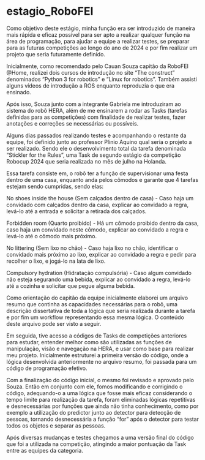 # estagio_RoboFEI
  Como objetivo deste estágio, minha função era ser introduzido de maneira mais rápida e eficaz possível para ser apto a realizar qualquer função na área de programação, para ajudar a equipe a realizar testes, se preparar para as futuras competições ao longo do ano de 2024 e por fim realizar um projeto que seria futuramente definido.

  Inicialmente, como recomendado pelo Cauan Souza capitão da RoboFEI @Home, realizei dois cursos de introdução no site “The construct” denominados “Python 3 for robotics” e “Linux for robotics”. Também assisti alguns vídeos de introdução a ROS enquanto reproduzia o que era ensinado.

  Após isso, Souza junto com a integrante Gabriela me introduziram ao sistema do robô HERA, além de me ensinarem a rodar as Tasks (tarefas definidas para as competições) com finalidade de realizar testes, fazer anotações e correções se necessárias ou possíveis.

  Alguns dias passados realizando testes e acompanhando o restante da equipe, foi definido junto ao professor Plinio Aquino qual seria o projeto a ser realizado. Sendo ele o desenvolvimento total da tarefa denominada “Stickler for the Rules”, uma Task de segundo estágio da competição Robocup 2024 que seria realizada no mês de julho na Holanda.

  Essa tarefa consiste em, o robô ter a função de supervisionar uma festa dentro de uma casa, enquanto anda pelos cômodos e garante que 4 tarefas estejam sendo cumpridas, sendo elas:

No shoes inside the house (Sem calçados dentro de casa) - Caso haja um convidado com calçados dentro da casa, explicar ao convidado a regra, levá-lo até a entrada e solicitar a retirada dos calçados.

Forbidden room (Quarto proibido) - Há um cômodo proibido dentro da casa, caso haja um convidado neste cômodo, explicar ao convidado a regra e levá-lo até o cômodo mais próximo.

No littering (Sem lixo no chão) - Caso haja lixo no chão, identificar o convidado mais próximo ao lixo, explicar ao convidado a regra e pedir para recolher o lixo, e jogá-lo na lata de lixo.

Compulsory hydration (Hidratação compulsória) - Caso algum convidado não esteja segurando uma bebida, explicar ao convidado a regra, levá-lo até a cozinha e solicitar que pegue alguma bebida.

  Como orientação do capitão da equipe inicialmente elaborei um arquivo resumo que continha as capacidades necessárias para o robô, uma descrição dissertativa de toda a lógica que seria realizada durante a tarefa e por fim um workflow representando essa mesma lógica. O conteúdo deste arquivo pode ser visto a seguir.

  Em seguida, tive acesso a códigos de Tasks de competições anteriores para estudar, entender melhor como são utilizadas as funções de manipulação, visão e navegação na HERA, e usar como base para realizar meu projeto. Inicialmente estruturei a primeira versão do código, onde a lógica desenvolvida anteriormente no arquivo resumo, foi passada para um código de programação efetivo.

  Com a finalização do código inicial, o mesmo foi revisado e aprovado pelo Souza. Então em conjunto com ele, fomos modificando e corrigindo o código, adequando-o a uma lógica que fosse mais eficaz considerando o tempo limite para realização da tarefa, foram eliminadas lógicas repetitivas e desnecessárias por funções que ainda não tinha conhecimento, como por exemplo a utilização do predictor junto ao detector para detecção de pessoas, tornando desnecessária a função “for” após o detector para testar todos os objetos e separar as pessoas.

  Após diversas mudanças e testes chegamos a uma versão final do código que foi a utilizada na competição, atingindo a maior pontuação da Task entre as equipes da categoria.
